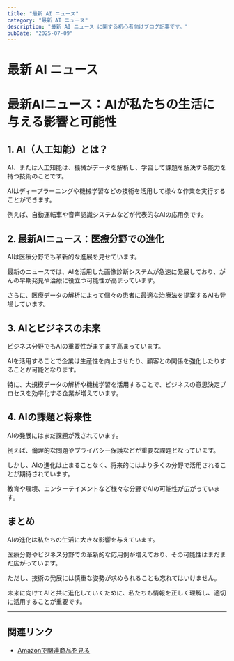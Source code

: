 ```yaml
---
title: "最新 AI ニュース"
category: "最新 AI ニュース"
description: "最新 AI ニュース に関する初心者向けブログ記事です。"
pubDate: "2025-07-09"
---
```


# 最新 AI ニュース

<h1>最新AIニュース：AIが私たちの生活に与える影響と可能性</h1>

<h2>1. AI（人工知能）とは？</h2>
<p>AI、または人工知能は、機械がデータを解析し、学習して課題を解決する能力を持つ技術のことです。

AIはディープラーニングや機械学習などの技術を活用して様々な作業を実行することができます。

例えば、自動運転車や音声認識システムなどが代表的なAIの応用例です。

</p>

<h2>2. 最新AIニュース：医療分野での進化</h2>
<p>AIは医療分野でも革新的な進展を見せています。

最新のニュースでは、AIを活用した画像診断システムが急速に発展しており、がんの早期発見や治療に役立つ可能性が高まっています。

さらに、医療データの解析によって個々の患者に最適な治療法を提案するAIも登場しています。

</p>

<h2>3. AIとビジネスの未来</h2>
<p>ビジネス分野でもAIの重要性がますます高まっています。

AIを活用することで企業は生産性を向上させたり、顧客との関係を強化したりすることが可能となります。

特に、大規模データの解析や機械学習を活用することで、ビジネスの意思決定プロセスを効率化する企業が増えています。

</p>

<h2>4. AIの課題と将来性</h2>
<p>AIの発展にはまだ課題が残されています。

例えば、倫理的な問題やプライバシー保護などが重要な課題となっています。

しかし、AIの進化は止まることなく、将来的にはより多くの分野で活用されることが期待されています。

教育や環境、エンターテイメントなど様々な分野でAIの可能性が広がっています。

</p>

<h2>まとめ</h2>
<p>AIの進化は私たちの生活に大きな影響を与えています。

医療分野やビジネス分野での革新的な応用例が増えており、その可能性はまだまだ広がっています。

ただし、技術の発展には慎重な姿勢が求められることも忘れてはいけません。

未来に向けてAIと共に進化していくために、私たちも情報を正しく理解し、適切に活用することが重要です。

</p>

---

## 関連リンク

- [Amazonで関連商品を見る](https://www.amazon.co.jp/s?k=%E6%9C%80%E6%96%B0+AI+%E3%83%8B%E3%83%A5%E3%83%BC%E3%82%B9&tag=autowritehubai-22)
